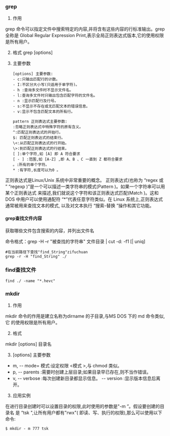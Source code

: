 ### grep

1. 作用

grep 命令可以指定文件中搜索特定的内容,并将含有这些内容的行标准输出。grep 全称是 Global Regular Expression Print,表示全局正则表达式版本,它的使用权限是所有用户。

2. 格式
   grep [options]

3. 主要参数

   ```shell
   [options] 主要参数:
   - c:只输出匹配行的计数。
   - I:不区分大小写(只适用于单字符)。
   - h :查询多文件时不显示文件名。
   - l:查询多文件时只输出包含匹配字符的文件名。
   - n :显示匹配行及行号。
   - s:不显示不存在或无匹配文本的错误信息。
   - v:显示不包含匹配文本的所有行。
   
   pattern 正则表达式主要参数:
   :忽略正则表达式中特殊字符的原有含义。
   ^:匹配正则表达式的开始行。
   $: 匹配正则表达式的结束行。
   \<:从匹配正则表达式的行开始。
   \>:到匹配正则表达式的行结束。
   [ ]:单个字符,如 [A] 即 A 符合要求
   [ - ] :范围,如 [A-Z] ,即 A、B 、C 一直到 Z 都符合要求
   。:所有的单个字符。
   * :有字符,长度可以为0 。
   ```

正则表达式是Linux/Unix 系统中非常重要的概念。 正则表达式(也称为 “regex 或
” “regexp )”是一个可以描述一类字符串的模式(Pattern )。如果一个字符串可以用某个正则表达式
来描述,我们就说这个字符和该正则表达式匹配(Match )。这和 DOS 中用户可以使用通配符 “*”代表任意字符类似。在 Linux 系统上,正则表达式通常被用来查找文本的模式,
以及对文本执行 “搜索-替换 ”操作和其它功能。

#### grep查找文件内容

获取哪些文件包含搜索的内容，并列出文件名

命令格式：grep -H –r "被查找的字符串" 文件目录 | cut -d: -f1 [| uniq]

```shell
#在当前路径下查找"find_String"zifuchuan
grep -r -H "find_String" ./

```



### find查找文件

```
find ./ -name "*.hevc"
```





### mkdir

1. 作用

mkdir 命令的作用是建立名称为dirname 的子目录,与MS DOS 下的 md 命令类似,它
的使用权限是所有用户。

2. 格式

mkdir [options] 目录名

3. [options] 主要参数

- m, -- mode= 模式:设定权限 <模式 >,与 chmod 类似。
- p, -- parents :需要时创建上层目录;如果目录早已存在,则不当作错误。
- v, -- verbose :每次创建新目录都显示信息。
  -- version :显示版本信息后离开。

3. 应用实例

在进行目录创建时可以设置目录的权限,此时使用的参数是"-m ”。假设要创建的目录名
是 “tsk ",让所有用户都有"rwx"( 即读、写、执行的权限),那么可以使用以下命令:

```shell
$ mkdir - m 777 tsk
```


